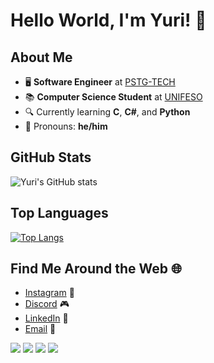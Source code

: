 # Hello World, I'm Yuri! 👋

## About Me

- 🖥️ **Software Engineer** at [PSTG-TECH](https://www.pstg-tech.com)
- 📚 **Computer Science Student** at [UNIFESO](https://www.unifeso.edu.br)
- 🔍 Currently learning **C**, **C#**, and **Python**
- 💬 Pronouns: **he/him**

## GitHub Stats

![Yuri's GitHub stats](https://github-readme-stats.vercel.app/api?username=yuridomingues&show_icons=true&theme=dracula&bgcolor=transparent)

## Top Languages

[![Top Langs](https://github-readme-stats.vercel.app/api/top-langs/?username=yuridomingues&theme=dracula)](https://github.com/yuridomingues/github-readme-stats)

## Find Me Around the Web 🌐

- [Instagram](https://instagram.com/yuridomingues_) 📸
- [Discord](https://discord.gg/gQn5tVZAYu) 🎮
- [LinkedIn](https://www.linkedin.com/in/yuri-domingues-63869b320/) 💼
- [Email](mailto:yuridomingues.contato@gmail.com) 📧

<div> 
  <a href="https://instagram.com/yuridomingues_" target="_blank"><img src="https://img.shields.io/badge/-Instagram-%23E4405F?style=for-the-badge&logo=instagram&logoColor=white" target="_blank"></a>
  <a href="https://discord.gg/gQn5tVZAYu" target="_blank"><img src="https://img.shields.io/badge/Discord-7289DA?style=for-the-badge&logo=discord&logoColor=white" target="_blank"></a> 
  <a href="mailto:yuridomingues.contato@gmail.com"><img src="https://img.shields.io/badge/-Gmail-%23333?style=for-the-badge&logo=gmail&logoColor=white" target="_blank"></a>  
  <a href="https://www.linkedin.com/in/yuri-domingues-63869b320/"><img src="https://img.shields.io/badge/LinkedIn-0077B5?style=for-the-badge&logo=linkedin&logoColor=white"></a>
</div>
